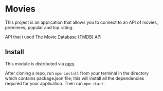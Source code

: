 # Movies

This project is an application that allows you to connect to an API of movies, premieres, popular and top rating.

API that i used [The Movie Database (TMDB) API](https://developers.themoviedb.org/3/getting-started/introduction)

## Install

This module is distributed via [npm](https://www.npmjs.com/).

After cloning a repo, run `npm install` from your terminal in the directory which contains package.json file; this will install all the dependencies required for your application. Then run `npm start`.
